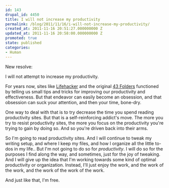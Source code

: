 ```yaml
---
id: 143
drupal_id: 4450
title: I will not increase my productivity
permalink: /blog/2011/11/16/i-will-not-increase-my-productivity/
created_at: 2011-11-16 20:51:27.000000000 Z
updated_at: 2011-11-16 20:58:00.000000000 Z
promoted: true
state: published
categories:
- Human
---
```

New resolve:

I will not attempt to increase my productivity.

For years now, sites like [Lifehacker](http://lifehacker.com) and the original [43 Folders](http://43folders.com/) functioned by telling us small tips and tricks for improving our productivity and effectiveness. But that endeavor can easily become an obsession, and that obsession can suck your attention, and then your time, bone-dry.

One way to deal with that is to try decrease the time you spend reading productivity sites. But that is a self-reinforcing addict's move. The more you try to resist productivity sites, the more you focus on the productivity you're trying to gain by doing so. And so you're driven back into their arms.

So I'm going to read productivity sites. And I will continue to tweak my writing setup, and where I keep my files, and how I organize all the little to-dos in my life.. But I'm not going to do so for *productivity*. I will do so for the purposes I find along the way, and sometimes, just for the joy of tweaking. And I will give up the idea that I'm working towards some kind of optimal productivity or organization. Instead, I'll just enjoy the work, and the work of the work, and the work of the work of the work.

And just like that, I'm free.
